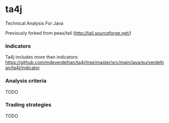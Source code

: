 # ta4j

Technical Analysis For Java

Previously forked from peas/tail (http://tail.sourceforge.net/)

### Indicators

Ta4j includes more than indicators: https://github.com/mdeverdelhan/ta4j/tree/master/src/main/java/eu/verdelhan/ta4j/indicator

### Analysis criteria

TODO

### Trading strategies

TODO
